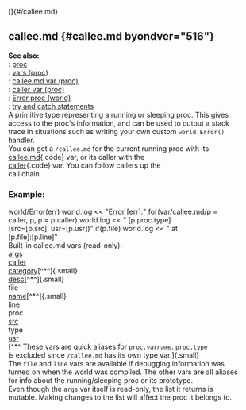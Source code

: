[]{#/callee.md}    
## callee.md {#callee.md byondver="516"}    
**See also:**    
:   [proc](/proc)    
:   [vars (proc)](/proc/var)    
:   [callee.md var (proc)](/proc/var/callee.md)    
:   [caller var (proc)](/proc/var/caller)    
:   [Error proc (world)](/world/proc/Error)    
:   [try and catch statements](/proc/try)    
A primitive type representing a running or sleeping proc. This gives    
access to the proc\'s information, and can be used to output a stack    
trace in situations such as writing your own custom `world.Error()`    
handler.    
You can get a `/callee.md` for the current running proc with its    
[callee.md](/proc/var/callee.md){.code} var, or its caller with the    
[caller](/proc/var/caller){.code} var. You can follow callers up the    
call chain.    
### Example:    
world/Error(err) world.log \<\< \"Error \[err\]:\" for(var/callee.md/p =    
caller, p, p = p.caller) world.log \<\< \" \[p.proc.type\]    
(src=\[p.src\], usr=\[p.usr\])\" if(p.file) world.log \<\< \" at    
\[p.file\]:\[p.line\]\"    
Built-in callee.md vars (read-only):    
[args](/proc/var/args)    
[caller](/proc/var/caller)    
[category](/verb/set/category)[^\*^]{.small}    
[desc](/verb/set/desc)[^\*^]{.small}    
file    
[name](/verb/set/name)[^\*^]{.small}    
line    
proc    
[src](/proc/var/src)    
type    
[usr](/proc/var/usr)    
[^\*^ These vars are quick aliases for `proc.`*`varname`*. `proc.type`    
is excluded since `/callee.md` has its own type var.]{.small}    
The `file` and `line` vars are available if debugging information was    
turned on when the world was compiled. The other vars are all aliases    
for info about the running/sleeping proc or its prototype.    
Even though the `args` var itself is read-only, the list it returns is    
mutable. Making changes to the list will affect the proc it belongs to.  